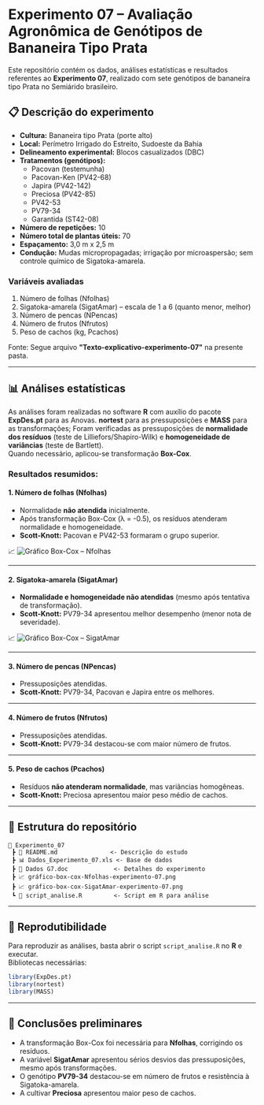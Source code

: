 
# Experimento 07 – Avaliação Agronômica de Genótipos de Bananeira Tipo Prata

Este repositório contém os dados, análises estatísticas e resultados referentes ao **Experimento 07**, realizado com sete genótipos de bananeira tipo Prata no Semiárido brasileiro.

## 📋 Descrição do experimento
- **Cultura:** Bananeira tipo Prata (porte alto)  
- **Local:** Perímetro Irrigado do Estreito, Sudoeste da Bahia  
- **Delineamento experimental:** Blocos casualizados (DBC)  
- **Tratamentos (genótipos):**
  - Pacovan (testemunha)  
  - Pacovan-Ken (PV42-68)  
  - Japira (PV42-142)  
  - Preciosa (PV42-85)  
  - PV42-53  
  - PV79-34  
  - Garantida (ST42-08)  
- **Número de repetições:** 10  
- **Número total de plantas úteis:** 70  
- **Espaçamento:** 3,0 m x 2,5 m  
- **Condução:** Mudas micropropagadas; irrigação por microaspersão; sem controle químico de Sigatoka-amarela.

### Variáveis avaliadas
1. Número de folhas (Nfolhas)  
2. Sigatoka-amarela (SigatAmar) – escala de 1 a 6 (quanto menor, melhor)  
3. Número de pencas (NPencas)  
4. Número de frutos (Nfrutos)  
5. Peso de cachos (kg, Pcachos) 

Fonte: Segue arquivo **"Texto-explicativo-experimento-07"** na presente pasta. 

---

## 📊 Análises estatísticas
As análises foram realizadas no software **R** com auxílio do pacote **ExpDes.pt** para as Anovas. **nortest** para as pressuposições e **MASS** para as transformações;
Foram verificadas as pressuposições de **normalidade dos resíduos** (teste de Lilliefors/Shapiro-Wilk) e **homogeneidade de variâncias** (teste de Bartlett).  
Quando necessário, aplicou-se transformação **Box-Cox**.

### Resultados resumidos:

#### 1. Número de folhas (Nfolhas)
- Normalidade **não atendida** inicialmente.  
- Após transformação Box-Cox (λ = -0.5), os resíduos atenderam normalidade e homogeneidade.  
- **Scott-Knott:** Pacovan e PV42-53 formaram o grupo superior.  

📈 ![Gráfico Box-Cox – Nfolhas](gráfico-box-cox-Nfolhas-experimento-07.png)

---

#### 2. Sigatoka-amarela (SigatAmar)
- **Normalidade e homogeneidade não atendidas** (mesmo após tentativa de transformação).  
- **Scott-Knott:** PV79-34 apresentou melhor desempenho (menor nota de severidade).  

📈 ![Gráfico Box-Cox – SigatAmar](gráfico-box-cox-SigatAmar-experimento-07.png)

---

#### 3. Número de pencas (NPencas)
- Pressuposições atendidas.  
- **Scott-Knott:** PV79-34, Pacovan e Japira entre os melhores.  

---

#### 4. Número de frutos (Nfrutos)
- Pressuposições atendidas.  
- **Scott-Knott:** PV79-34 destacou-se com maior número de frutos.  

---

#### 5. Peso de cachos (Pcachos)
- Resíduos **não atenderam normalidade**, mas variâncias homogêneas.  
- **Scott-Knott:** Preciosa apresentou maior peso médio de cachos.  

---

## 📂 Estrutura do repositório
```
📁 Experimento_07
 ┣ 📄 README.md               <- Descrição do estudo
 ┣ 📊 Dados_Experimento_07.xls <- Base de dados
 ┣ 📄 Dados G7.doc             <- Detalhes do experimento
 ┣ 📈 gráfico-box-cox-Nfolhas-experimento-07.png
 ┣ 📈 gráfico-box-cox-SigatAmar-experimento-07.png
 ┗ 📜 script_analise.R         <- Script em R para análise
```

---

## 🚀 Reprodutibilidade
Para reproduzir as análises, basta abrir o script `script_analise.R` no **R** e executar.  
Bibliotecas necessárias:
```R
library(ExpDes.pt)
library(nortest)
library(MASS)
```

---

## 📌 Conclusões preliminares
- A transformação Box-Cox foi necessária para **Nfolhas**, corrigindo os resíduos.  
- A variável **SigatAmar** apresentou sérios desvios das pressuposições, mesmo após transformações.  
- O genótipo **PV79-34** destacou-se em número de frutos e resistência à Sigatoka-amarela.  
- A cultivar **Preciosa** apresentou maior peso de cachos.  
